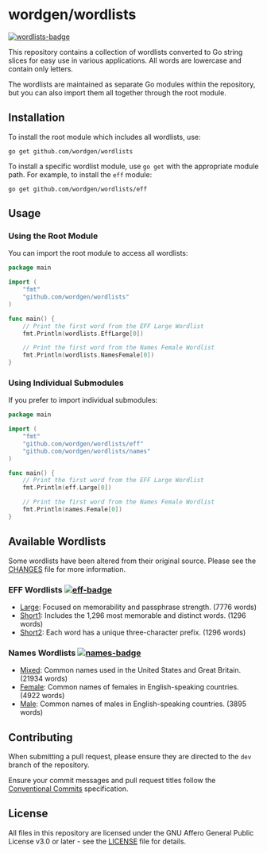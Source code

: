 # wordgen/wordlists

[![wordlists-badge]][wordlists-pkg]

This repository contains a collection of wordlists converted to Go string slices
for easy use in various applications. All words are lowercase and contain only
letters.

The wordlists are maintained as separate Go modules within the repository, but
you can also import them all together through the root module.

## Installation

To install the root module which includes all wordlists, use:

```shell
go get github.com/wordgen/wordlists
```

To install a specific wordlist module, use `go get` with the appropriate module
path. For example, to install the `eff` module:

```shell
go get github.com/wordgen/wordlists/eff
```

## Usage

### Using the Root Module

You can import the root module to access all wordlists:

```go
package main

import (
	"fmt"
	"github.com/wordgen/wordlists"
)

func main() {
	// Print the first word from the EFF Large Wordlist
	fmt.Println(wordlists.EffLarge[0])

	// Print the first word from the Names Female Wordlist
	fmt.Println(wordlists.NamesFemale[0])
}
```

### Using Individual Submodules

If you prefer to import individual submodules:

```go
package main

import (
	"fmt"
	"github.com/wordgen/wordlists/eff"
	"github.com/wordgen/wordlists/names"
)

func main() {
	// Print the first word from the EFF Large Wordlist
	fmt.Println(eff.Large[0])

	// Print the first word from the Names Female Wordlist
	fmt.Println(names.Female[0])
}
```

## Available Wordlists

Some wordlists have been altered from their original source. Please see the
[CHANGES] file for more information.

### EFF Wordlists [![eff-badge]][eff-pkg]

- [Large]: Focused on memorability and passphrase strength. (7776 words)
- [Short1]: Includes the 1,296 most memorable and distinct words. (1296 words)
- [Short2]: Each word has a unique three-character prefix. (1296 words)

### Names Wordlists [![names-badge]][names-pkg]

- [Mixed]: Common names used in the United States and Great Britain. (21934 words)
- [Female]: Common names of females in English-speaking countries. (4922 words)
- [Male]: Common names of males in English-speaking countries. (3895 words)

## Contributing

When submitting a pull request, please ensure they are directed to the `dev`
branch of the repository.

Ensure your commit messages and pull request titles follow the
[Conventional Commits] specification.

## License

All files in this repository are licensed under the GNU Affero General Public
License v3.0 or later - see the [LICENSE] file for details.

<!-- links -->
[CHANGES]: CHANGES.md
[Conventional Commits]: https://conventionalcommits.org
[LICENSE]: LICENSE

<!-- badges -->
[wordlists-badge]: https://pkg.go.dev/badge/github.com/wordgen/wordlists.svg
[wordlists-pkg]: https://pkg.go.dev/github.com/wordgen/wordlists
[eff-badge]: https://pkg.go.dev/badge/github.com/wordgen/wordlists/eff.svg
[eff-pkg]: https://pkg.go.dev/github.com/wordgen/wordlists/eff
[names-badge]: https://pkg.go.dev/badge/github.com/wordgen/wordlists/names.svg
[names-pkg]: https://pkg.go.dev/github.com/wordgen/wordlists/names

<!-- eff -->
[Large]: https://eff.org/files/2016/07/18/eff_large_wordlist.txt
[Short1]: https://eff.org/files/2016/09/08/eff_short_wordlist_1.txt
[Short2]: https://eff.org/files/2016/09/08/eff_short_wordlist_2_0.txt

<!-- names -->
[Mixed]: https://github.com/elitejake/Moby-Project/blob/main/Moby%20Words%20II/NAMES.TXT
[Female]: https://github.com/elitejake/Moby-Project/blob/main/Moby%20Words%20II/NAMES-F.TXT
[Male]: https://github.com/elitejake/Moby-Project/blob/main/Moby%20Words%20II/NAMES-M.TXT
